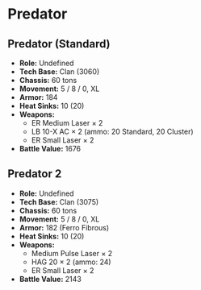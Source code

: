 # Predator
## Predator (Standard)
- **Role:** Undefined
- **Tech Base:** Clan (3060)
- **Chassis:** 60 tons
- **Movement:** 5 / 8 / 0, XL
- **Armor:** 184
- **Heat Sinks:** 10 (20)
- **Weapons:**
  - ER Medium Laser × 2
  - LB 10-X AC × 2 (ammo: 20 Standard, 20 Cluster)
  - ER Small Laser × 2
- **Battle Value:** 1676

## Predator 2
- **Role:** Undefined
- **Tech Base:** Clan (3075)
- **Chassis:** 60 tons
- **Movement:** 5 / 8 / 0, XL
- **Armor:** 182 (Ferro Fibrous)
- **Heat Sinks:** 10 (20)
- **Weapons:**
  - Medium Pulse Laser × 2
  - HAG 20 × 2 (ammo: 24)
  - ER Small Laser × 2
- **Battle Value:** 2143

